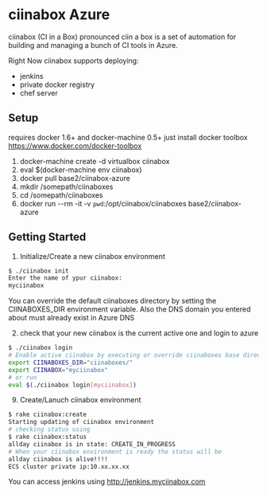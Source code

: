 # ciinabox Azure

ciinabox (CI in a Box) pronounced ciin a box is a set of automation for building
and managing a bunch of CI tools in Azure.

Right Now ciinabox supports deploying:

 * jenkins
 * private docker registry
 * chef server

## Setup

requires docker 1.6+ and docker-machine 0.5+
just install docker toolbox https://www.docker.com/docker-toolbox

1. docker-machine create -d virtualbox ciinabox
2. eval $(docker-machine env ciinabox)
3. docker pull base2/ciinabox-azure
4. mkdir /somepath/ciinaboxes
5. cd /somepath/ciinaboxes
6. docker run --rm -it -v `pwd`:/opt/ciinabox/ciinaboxes base2/ciinabox-azure

## Getting Started

1. Initialize/Create a new ciinabox environment
  ```bash
  $ ./ciinabox init
  Enter the name of ypur ciinabox:
  myciinabox
  ```
  You can override the default ciinaboxes directory by setting the CIINABOXES_DIR environment variable. Also the DNS domain you entered about must already exist in Azure DNS

2. check that your new ciinabox is the current active one and login to azure
  ```bash
  $ ./ciinabox login
  # Enable active ciinabox by executing or override ciinaboxes base directory:
  export CIINABOXES_DIR="ciinaboxes/"
  export CIINABOX="myciinabox"
  # or run
  eval $(./ciinabox login[myciinabox])
  ```

9. Create/Lanuch ciinabox environment
  ```bash
  $ rake ciinabox:create
  Starting updating of ciinabox environment
  # checking status using
  $ rake ciinabox:status
  allday ciinabox is in state: CREATE_IN_PROGRESS
  # When your ciinabox environment is ready the status will be
  allday ciinabox is alive!!!!
  ECS cluster private ip:10.xx.xx.xx
  ```
  You can access jenkins using http://jenkins.myciinabox.com
